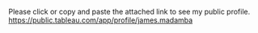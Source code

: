 Please click or copy and paste the attached link to see my public profile.
https://public.tableau.com/app/profile/james.madamba
